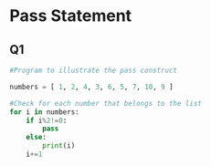 # Pass Statement

## Q1


```python
#Program to illustrate the pass construct

numbers = [ 1, 2, 4, 3, 6, 5, 7, 10, 9 ]

#Check for each number that belongs to the list
for i in numbers:
    if i%2!=0:
        pass
    else:
        print(i)
    i+=1
```
